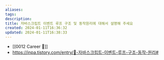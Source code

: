 ```yaml
---
aliases: 
tags: 
description:
title: 자바스크립트 이벤트 루프 구조 및 동작원리에 대해서 설명해 주세요
created: 2024-01-11T16:36:32
updated: 2024-01-11T16:38:33
---
```

- [[0012 Career 💼]]
- <https://inpa.tistory.com/entry/🔄-자바스크립트-이벤트-루프-구조-동작-원리#>
